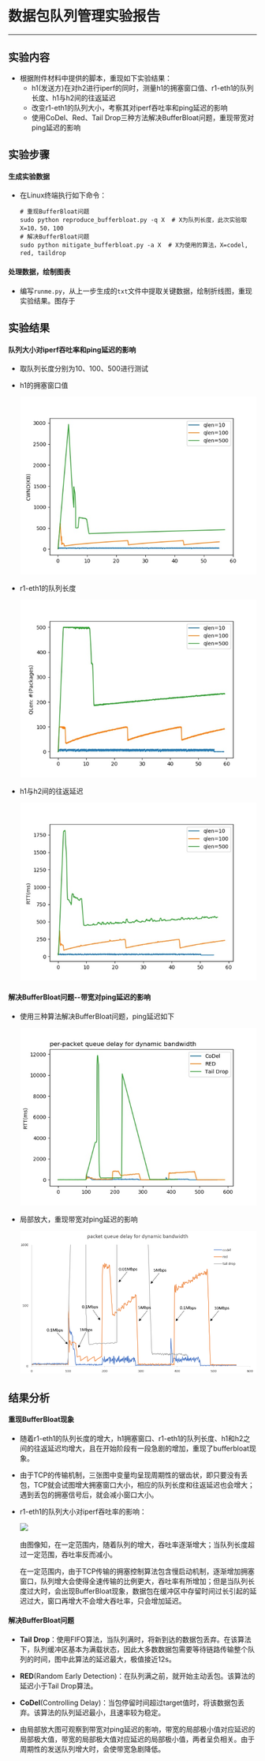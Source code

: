 # 数据包队列管理实验报告 
- - -
## 实验内容

- 根据附件材料中提供的脚本，重现如下实验结果：
  - h1(发送方)在对h2进行iperf的同时，测量h1的拥塞窗口值、r1-eth1的队列长度、h1与h2间的往返延迟
  - 改变r1-eth1的队列大小，考察其对iperf吞吐率和ping延迟的影响
  - 使用CoDel、Red、Tail Drop三种方法解决BufferBloat问题，重现带宽对ping延迟的影响

## 实验步骤

#### 生成实验数据

- 在Linux终端执行如下命令：

  ```shell
  # 重现BufferBloat问题
  sudo python reproduce_bufferbloat.py -q X  # X为队列长度，此次实验取X=10，50，100
  # 解决BufferBloat问题
  sudo python mitigate_bufferbloat.py -a X  # X为使用的算法，X=codel, red, taildrop
  ```

#### 处理数据，绘制图表

- 编写`runme.py`，从上一步生成的`txt`文件中提取关键数据，绘制折线图，重现实验结果。图存于

## 实验结果

#### 队列大小对iperf吞吐率和ping延迟的影响

- 取队列长度分别为10、100、500进行测试

- h1的拥塞窗口值

  ![](12-bufferbloat/pic/cwnd.jpg)

- r1-eth1的队列长度

  ![](12-bufferbloat/pic/packet.jpg)

- h1与h2间的往返延迟

  ![](12-bufferbloat/pic/rtt.jpg)

#### 解决BufferBloat问题--带宽对ping延迟的影响

- 使用三种算法解决BufferBloat问题，ping延迟如下

  ![](12-bufferbloat/pic/algo.jpg)

- 局部放大，重现带宽对ping延迟的影响

  ![](12-bufferbloat/pic/2-2.png)

## 结果分析

#### 重现BufferBloat现象

- 随着r1-eth1的队列长度的增大，h1拥塞窗口、r1-eth1的队列长度、h1和h2之间的往返延迟均增大，且在开始阶段有一段急剧的增加，重现了bufferbloat现象。

- 由于TCP的传输机制，三张图中变量均呈现周期性的锯齿状，即只要没有丢包，TCP就会试图增大拥塞窗口大小，相应的队列长度和往返延迟也会增大；遇到丢包的拥塞信号后，就会减小窗口大小。

- r1-eth1的队列大小对iperf吞吐率的影响：

  ![](12-bufferbloat/pic/thoughput.jpg)

  由图像知，在一定范围内，随着队列的增大，吞吐率逐渐增大；当队列长度超过一定范围，吞吐率反而减小。

  在一定范围内，由于TCP传输的拥塞控制算法包含慢启动机制，逐渐增加拥塞窗口，队列增大会使得全速传输的比例更大，吞吐率有所增加；但是当队列长度过大时，会出现BufferBloat现象，数据包在缓冲区中存留时间过长引起的延迟过大，窗口再增大不会增大吞吐率，只会增加延迟。

#### 解决BufferBloat问题

- **Tail Drop**：使用FIFO算法，当队列满时，将新到达的数据包丢弃。在该算法下，队列缓冲区基本为满载状态，因此大多数数据包需要等待链路传输整个队列的时间，图中此算法的延迟最大，极值接近12s。

- **RED**(Random Early Detection)：在队列满之前，就开始主动丢包。该算法的延迟小于Tail Drop算法。

- **CoDel**(Controlling Delay)：当包停留时间超过target值时，将该数据包丢弃。该算法的队列延迟最小，且速率较为稳定。

- 由局部放大图可观察到带宽对ping延迟的影响，带宽的局部极小值对应延迟的局部极大值，带宽的局部极大值对应延迟的局部极小值，两者呈负相关。由于周期性的发送队列增大时，会使带宽急剧降低。

